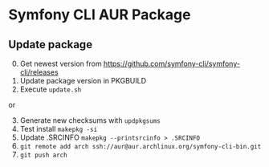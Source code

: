 # Symfony CLI AUR Package

## Update package

0. Get newest version from https://github.com/symfony-cli/symfony-cli/releases
1. Update package version in PKGBUILD
2. Execute `update.sh`

or 

3. Generate new checksums with `updpkgsums`
4. Test install `makepkg -si`
5. Update .SRCINFO `makepkg --printsrcinfo > .SRCINFO`
6. `git remote add arch ssh://aur@aur.archlinux.org/symfony-cli-bin.git`
7. `git push arch`
